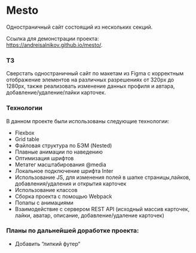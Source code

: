 # Mesto
Одностраничный сайт состоящий из нескольких секций.

Ссылка для демонстрации проекта: https://andreisalnikov.github.io/mesto/.

### ТЗ
Сверстать одностраничный сайт по макетам из Figma с корректным отображение элементов на различных разрешениях от 320px до 1280px, также реализовать изменение данных профиля и автара, добавление/удаление/лайки карточек.

### Технологии
В данном проекте были использованы следующие технологии:
* Flexbox
* Grid table
* Файловая структура по БЭМ (Nested)
* Плавные анимации по наведению
* Оптимизация шрифтов
* Метатег масштабирования @media
* Локальное подключение шрифта Inter
* Использование JS, для изменения полей в шапке страницы,лайков, добавления/удаления и открытия карточек
* Использование классов
* Сборка проекта с помощью Webpack
* Попапы с анимациями
* Взаимодействие с сервером REST API (исходный массив карточек, лайки, аватар, описание, добавление/удаление карточек)

### Планы по дальнейшей доработке проекта:
* Добавить “липкий футер“
